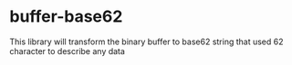 # buffer-base62
This library will transform the binary buffer to base62 string that used 62 character to describe any data
